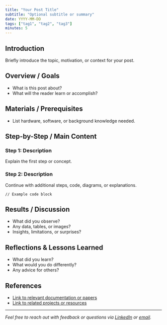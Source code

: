 ```yaml
---
title: "Your Post Title"
subtitle: "Optional subtitle or summary"
date: YYYY-MM-DD
tags: ["tag1", "tag2", "tag3"]
minutes: 5
---
```


## Introduction

Briefly introduce the topic, motivation, or context for your post.

## Overview / Goals

- What is this post about?
- What will the reader learn or accomplish?

## Materials / Prerequisites

- List hardware, software, or background knowledge needed.

## Step-by-Step / Main Content

### Step 1: Description

Explain the first step or concept.

### Step 2: Description

Continue with additional steps, code, diagrams, or explanations.

```code
// Example code block
```

## Results / Discussion

- What did you observe?
- Any data, tables, or images?
- Insights, limitations, or surprises?

## Reflections & Lessons Learned

- What did you learn?
- What would you do differently?
- Any advice for others?

## References

- [Link to relevant documentation or papers](https://example.com/documentation)
- [Link to related projects or resources](https://example.com/projects)

---

*Feel free to reach out with feedback or questions via [LinkedIn](https://www.linkedin.com/in/ronel-herzass) or [email](mailto:ronelherzass@gmail.com).*
